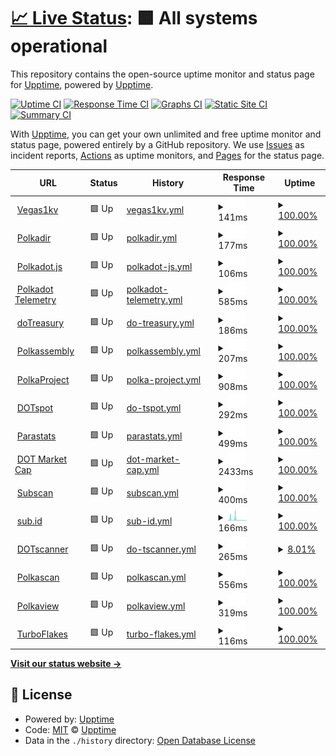 # [📈 Live Status](https://demo.upptime.js.org): <!--live status--> **🟩 All systems operational**

This repository contains the open-source uptime monitor and status page for [Upptime](https://upptime.js.org), powered by [Upptime](https://github.com/upptime/upptime).

[![Uptime CI](https://github.com/upptime/upptime/workflows/Uptime%20CI/badge.svg)](https://github.com/upptime/upptime/actions?query=workflow%3A%22Uptime+CI%22)
[![Response Time CI](https://github.com/upptime/upptime/workflows/Response%20Time%20CI/badge.svg)](https://github.com/upptime/upptime/actions?query=workflow%3A%22Response+Time+CI%22)
[![Graphs CI](https://github.com/upptime/upptime/workflows/Graphs%20CI/badge.svg)](https://github.com/upptime/upptime/actions?query=workflow%3A%22Graphs+CI%22)
[![Static Site CI](https://github.com/upptime/upptime/workflows/Static%20Site%20CI/badge.svg)](https://github.com/upptime/upptime/actions?query=workflow%3A%22Static+Site+CI%22)
[![Summary CI](https://github.com/upptime/upptime/workflows/Summary%20CI/badge.svg)](https://github.com/upptime/upptime/actions?query=workflow%3A%22Summary+CI%22)

With [Upptime](https://upptime.js.org), you can get your own unlimited and free uptime monitor and status page, powered entirely by a GitHub repository. We use [Issues](https://github.com/upptime/upptime/issues) as incident reports, [Actions](https://github.com/upptime/upptime/actions) as uptime monitors, and [Pages](https://demo.upptime.js.org) for the status page.

<!--start: status pages-->
<!-- This summary is generated by Upptime (https://github.com/upptime/upptime) -->
<!-- Do not edit this manually, your changes will be overwritten -->
<!-- prettier-ignore -->
| URL | Status | History | Response Time | Uptime |
| --- | ------ | ------- | ------------- | ------ |
| <img alt="" src="https://favicons.githubusercontent.com/vegas1kv.com" height="13"> [Vegas1kv](https://vegas1kv.com) | 🟩 Up | [vegas1kv.yml](https://github.com/ccris02/UpTime/commits/HEAD/history/vegas1kv.yml) | <details><summary><img alt="Response time graph" src="./graphs/vegas1kv/response-time-week.png" height="20"> 141ms</summary><br><a href="https://upptime.github.io/upptime/history/vegas1kv"><img alt="Response time 141" src="https://img.shields.io/endpoint?url=https%3A%2F%2Fraw.githubusercontent.com%2Fccris02%2FUpTime%2FHEAD%2Fapi%2Fvegas1kv%2Fresponse-time.json"></a><br><a href="https://upptime.github.io/upptime/history/vegas1kv"><img alt="24-hour response time 141" src="https://img.shields.io/endpoint?url=https%3A%2F%2Fraw.githubusercontent.com%2Fccris02%2FUpTime%2FHEAD%2Fapi%2Fvegas1kv%2Fresponse-time-day.json"></a><br><a href="https://upptime.github.io/upptime/history/vegas1kv"><img alt="7-day response time 141" src="https://img.shields.io/endpoint?url=https%3A%2F%2Fraw.githubusercontent.com%2Fccris02%2FUpTime%2FHEAD%2Fapi%2Fvegas1kv%2Fresponse-time-week.json"></a><br><a href="https://upptime.github.io/upptime/history/vegas1kv"><img alt="30-day response time 141" src="https://img.shields.io/endpoint?url=https%3A%2F%2Fraw.githubusercontent.com%2Fccris02%2FUpTime%2FHEAD%2Fapi%2Fvegas1kv%2Fresponse-time-month.json"></a><br><a href="https://upptime.github.io/upptime/history/vegas1kv"><img alt="1-year response time 141" src="https://img.shields.io/endpoint?url=https%3A%2F%2Fraw.githubusercontent.com%2Fccris02%2FUpTime%2FHEAD%2Fapi%2Fvegas1kv%2Fresponse-time-year.json"></a></details> | <details><summary><a href="https://upptime.github.io/upptime/history/vegas1kv">100.00%</a></summary><a href="https://upptime.github.io/upptime/history/vegas1kv"><img alt="All-time uptime 100.00%" src="https://img.shields.io/endpoint?url=https%3A%2F%2Fraw.githubusercontent.com%2Fccris02%2FUpTime%2FHEAD%2Fapi%2Fvegas1kv%2Fuptime.json"></a><br><a href="https://upptime.github.io/upptime/history/vegas1kv"><img alt="24-hour uptime 100.00%" src="https://img.shields.io/endpoint?url=https%3A%2F%2Fraw.githubusercontent.com%2Fccris02%2FUpTime%2FHEAD%2Fapi%2Fvegas1kv%2Fuptime-day.json"></a><br><a href="https://upptime.github.io/upptime/history/vegas1kv"><img alt="7-day uptime 100.00%" src="https://img.shields.io/endpoint?url=https%3A%2F%2Fraw.githubusercontent.com%2Fccris02%2FUpTime%2FHEAD%2Fapi%2Fvegas1kv%2Fuptime-week.json"></a><br><a href="https://upptime.github.io/upptime/history/vegas1kv"><img alt="30-day uptime 100.00%" src="https://img.shields.io/endpoint?url=https%3A%2F%2Fraw.githubusercontent.com%2Fccris02%2FUpTime%2FHEAD%2Fapi%2Fvegas1kv%2Fuptime-month.json"></a><br><a href="https://upptime.github.io/upptime/history/vegas1kv"><img alt="1-year uptime 100.00%" src="https://img.shields.io/endpoint?url=https%3A%2F%2Fraw.githubusercontent.com%2Fccris02%2FUpTime%2FHEAD%2Fapi%2Fvegas1kv%2Fuptime-year.json"></a></details>
| <img alt="" src="https://favicons.githubusercontent.com/polkadir.com" height="13"> [Polkadir](https://polkadir.com) | 🟩 Up | [polkadir.yml](https://github.com/ccris02/UpTime/commits/HEAD/history/polkadir.yml) | <details><summary><img alt="Response time graph" src="./graphs/polkadir/response-time-week.png" height="20"> 177ms</summary><br><a href="https://upptime.github.io/upptime/history/polkadir"><img alt="Response time 177" src="https://img.shields.io/endpoint?url=https%3A%2F%2Fraw.githubusercontent.com%2Fccris02%2FUpTime%2FHEAD%2Fapi%2Fpolkadir%2Fresponse-time.json"></a><br><a href="https://upptime.github.io/upptime/history/polkadir"><img alt="24-hour response time 177" src="https://img.shields.io/endpoint?url=https%3A%2F%2Fraw.githubusercontent.com%2Fccris02%2FUpTime%2FHEAD%2Fapi%2Fpolkadir%2Fresponse-time-day.json"></a><br><a href="https://upptime.github.io/upptime/history/polkadir"><img alt="7-day response time 177" src="https://img.shields.io/endpoint?url=https%3A%2F%2Fraw.githubusercontent.com%2Fccris02%2FUpTime%2FHEAD%2Fapi%2Fpolkadir%2Fresponse-time-week.json"></a><br><a href="https://upptime.github.io/upptime/history/polkadir"><img alt="30-day response time 177" src="https://img.shields.io/endpoint?url=https%3A%2F%2Fraw.githubusercontent.com%2Fccris02%2FUpTime%2FHEAD%2Fapi%2Fpolkadir%2Fresponse-time-month.json"></a><br><a href="https://upptime.github.io/upptime/history/polkadir"><img alt="1-year response time 177" src="https://img.shields.io/endpoint?url=https%3A%2F%2Fraw.githubusercontent.com%2Fccris02%2FUpTime%2FHEAD%2Fapi%2Fpolkadir%2Fresponse-time-year.json"></a></details> | <details><summary><a href="https://upptime.github.io/upptime/history/polkadir">100.00%</a></summary><a href="https://upptime.github.io/upptime/history/polkadir"><img alt="All-time uptime 100.00%" src="https://img.shields.io/endpoint?url=https%3A%2F%2Fraw.githubusercontent.com%2Fccris02%2FUpTime%2FHEAD%2Fapi%2Fpolkadir%2Fuptime.json"></a><br><a href="https://upptime.github.io/upptime/history/polkadir"><img alt="24-hour uptime 100.00%" src="https://img.shields.io/endpoint?url=https%3A%2F%2Fraw.githubusercontent.com%2Fccris02%2FUpTime%2FHEAD%2Fapi%2Fpolkadir%2Fuptime-day.json"></a><br><a href="https://upptime.github.io/upptime/history/polkadir"><img alt="7-day uptime 100.00%" src="https://img.shields.io/endpoint?url=https%3A%2F%2Fraw.githubusercontent.com%2Fccris02%2FUpTime%2FHEAD%2Fapi%2Fpolkadir%2Fuptime-week.json"></a><br><a href="https://upptime.github.io/upptime/history/polkadir"><img alt="30-day uptime 100.00%" src="https://img.shields.io/endpoint?url=https%3A%2F%2Fraw.githubusercontent.com%2Fccris02%2FUpTime%2FHEAD%2Fapi%2Fpolkadir%2Fuptime-month.json"></a><br><a href="https://upptime.github.io/upptime/history/polkadir"><img alt="1-year uptime 100.00%" src="https://img.shields.io/endpoint?url=https%3A%2F%2Fraw.githubusercontent.com%2Fccris02%2FUpTime%2FHEAD%2Fapi%2Fpolkadir%2Fuptime-year.json"></a></details>
| <img alt="" src="https://favicons.githubusercontent.com/polkadot.js.org" height="13"> [Polkadot.js](https://polkadot.js.org) | 🟩 Up | [polkadot-js.yml](https://github.com/ccris02/UpTime/commits/HEAD/history/polkadot-js.yml) | <details><summary><img alt="Response time graph" src="./graphs/polkadot-js/response-time-week.png" height="20"> 106ms</summary><br><a href="https://upptime.github.io/upptime/history/polkadot-js"><img alt="Response time 106" src="https://img.shields.io/endpoint?url=https%3A%2F%2Fraw.githubusercontent.com%2Fccris02%2FUpTime%2FHEAD%2Fapi%2Fpolkadot-js%2Fresponse-time.json"></a><br><a href="https://upptime.github.io/upptime/history/polkadot-js"><img alt="24-hour response time 106" src="https://img.shields.io/endpoint?url=https%3A%2F%2Fraw.githubusercontent.com%2Fccris02%2FUpTime%2FHEAD%2Fapi%2Fpolkadot-js%2Fresponse-time-day.json"></a><br><a href="https://upptime.github.io/upptime/history/polkadot-js"><img alt="7-day response time 106" src="https://img.shields.io/endpoint?url=https%3A%2F%2Fraw.githubusercontent.com%2Fccris02%2FUpTime%2FHEAD%2Fapi%2Fpolkadot-js%2Fresponse-time-week.json"></a><br><a href="https://upptime.github.io/upptime/history/polkadot-js"><img alt="30-day response time 106" src="https://img.shields.io/endpoint?url=https%3A%2F%2Fraw.githubusercontent.com%2Fccris02%2FUpTime%2FHEAD%2Fapi%2Fpolkadot-js%2Fresponse-time-month.json"></a><br><a href="https://upptime.github.io/upptime/history/polkadot-js"><img alt="1-year response time 106" src="https://img.shields.io/endpoint?url=https%3A%2F%2Fraw.githubusercontent.com%2Fccris02%2FUpTime%2FHEAD%2Fapi%2Fpolkadot-js%2Fresponse-time-year.json"></a></details> | <details><summary><a href="https://upptime.github.io/upptime/history/polkadot-js">100.00%</a></summary><a href="https://upptime.github.io/upptime/history/polkadot-js"><img alt="All-time uptime 100.00%" src="https://img.shields.io/endpoint?url=https%3A%2F%2Fraw.githubusercontent.com%2Fccris02%2FUpTime%2FHEAD%2Fapi%2Fpolkadot-js%2Fuptime.json"></a><br><a href="https://upptime.github.io/upptime/history/polkadot-js"><img alt="24-hour uptime 100.00%" src="https://img.shields.io/endpoint?url=https%3A%2F%2Fraw.githubusercontent.com%2Fccris02%2FUpTime%2FHEAD%2Fapi%2Fpolkadot-js%2Fuptime-day.json"></a><br><a href="https://upptime.github.io/upptime/history/polkadot-js"><img alt="7-day uptime 100.00%" src="https://img.shields.io/endpoint?url=https%3A%2F%2Fraw.githubusercontent.com%2Fccris02%2FUpTime%2FHEAD%2Fapi%2Fpolkadot-js%2Fuptime-week.json"></a><br><a href="https://upptime.github.io/upptime/history/polkadot-js"><img alt="30-day uptime 100.00%" src="https://img.shields.io/endpoint?url=https%3A%2F%2Fraw.githubusercontent.com%2Fccris02%2FUpTime%2FHEAD%2Fapi%2Fpolkadot-js%2Fuptime-month.json"></a><br><a href="https://upptime.github.io/upptime/history/polkadot-js"><img alt="1-year uptime 100.00%" src="https://img.shields.io/endpoint?url=https%3A%2F%2Fraw.githubusercontent.com%2Fccris02%2FUpTime%2FHEAD%2Fapi%2Fpolkadot-js%2Fuptime-year.json"></a></details>
| <img alt="" src="https://favicons.githubusercontent.com/telemetry.polkadot.io" height="13"> [Polkadot Telemetry](https://telemetry.polkadot.io) | 🟩 Up | [polkadot-telemetry.yml](https://github.com/ccris02/UpTime/commits/HEAD/history/polkadot-telemetry.yml) | <details><summary><img alt="Response time graph" src="./graphs/polkadot-telemetry/response-time-week.png" height="20"> 585ms</summary><br><a href="https://upptime.github.io/upptime/history/polkadot-telemetry"><img alt="Response time 585" src="https://img.shields.io/endpoint?url=https%3A%2F%2Fraw.githubusercontent.com%2Fccris02%2FUpTime%2FHEAD%2Fapi%2Fpolkadot-telemetry%2Fresponse-time.json"></a><br><a href="https://upptime.github.io/upptime/history/polkadot-telemetry"><img alt="24-hour response time 585" src="https://img.shields.io/endpoint?url=https%3A%2F%2Fraw.githubusercontent.com%2Fccris02%2FUpTime%2FHEAD%2Fapi%2Fpolkadot-telemetry%2Fresponse-time-day.json"></a><br><a href="https://upptime.github.io/upptime/history/polkadot-telemetry"><img alt="7-day response time 585" src="https://img.shields.io/endpoint?url=https%3A%2F%2Fraw.githubusercontent.com%2Fccris02%2FUpTime%2FHEAD%2Fapi%2Fpolkadot-telemetry%2Fresponse-time-week.json"></a><br><a href="https://upptime.github.io/upptime/history/polkadot-telemetry"><img alt="30-day response time 585" src="https://img.shields.io/endpoint?url=https%3A%2F%2Fraw.githubusercontent.com%2Fccris02%2FUpTime%2FHEAD%2Fapi%2Fpolkadot-telemetry%2Fresponse-time-month.json"></a><br><a href="https://upptime.github.io/upptime/history/polkadot-telemetry"><img alt="1-year response time 585" src="https://img.shields.io/endpoint?url=https%3A%2F%2Fraw.githubusercontent.com%2Fccris02%2FUpTime%2FHEAD%2Fapi%2Fpolkadot-telemetry%2Fresponse-time-year.json"></a></details> | <details><summary><a href="https://upptime.github.io/upptime/history/polkadot-telemetry">100.00%</a></summary><a href="https://upptime.github.io/upptime/history/polkadot-telemetry"><img alt="All-time uptime 100.00%" src="https://img.shields.io/endpoint?url=https%3A%2F%2Fraw.githubusercontent.com%2Fccris02%2FUpTime%2FHEAD%2Fapi%2Fpolkadot-telemetry%2Fuptime.json"></a><br><a href="https://upptime.github.io/upptime/history/polkadot-telemetry"><img alt="24-hour uptime 100.00%" src="https://img.shields.io/endpoint?url=https%3A%2F%2Fraw.githubusercontent.com%2Fccris02%2FUpTime%2FHEAD%2Fapi%2Fpolkadot-telemetry%2Fuptime-day.json"></a><br><a href="https://upptime.github.io/upptime/history/polkadot-telemetry"><img alt="7-day uptime 100.00%" src="https://img.shields.io/endpoint?url=https%3A%2F%2Fraw.githubusercontent.com%2Fccris02%2FUpTime%2FHEAD%2Fapi%2Fpolkadot-telemetry%2Fuptime-week.json"></a><br><a href="https://upptime.github.io/upptime/history/polkadot-telemetry"><img alt="30-day uptime 100.00%" src="https://img.shields.io/endpoint?url=https%3A%2F%2Fraw.githubusercontent.com%2Fccris02%2FUpTime%2FHEAD%2Fapi%2Fpolkadot-telemetry%2Fuptime-month.json"></a><br><a href="https://upptime.github.io/upptime/history/polkadot-telemetry"><img alt="1-year uptime 100.00%" src="https://img.shields.io/endpoint?url=https%3A%2F%2Fraw.githubusercontent.com%2Fccris02%2FUpTime%2FHEAD%2Fapi%2Fpolkadot-telemetry%2Fuptime-year.json"></a></details>
| <img alt="" src="https://favicons.githubusercontent.com/www.dotreasury.com" height="13"> [doTreasury](https://www.dotreasury.com) | 🟩 Up | [do-treasury.yml](https://github.com/ccris02/UpTime/commits/HEAD/history/do-treasury.yml) | <details><summary><img alt="Response time graph" src="./graphs/do-treasury/response-time-week.png" height="20"> 186ms</summary><br><a href="https://upptime.github.io/upptime/history/do-treasury"><img alt="Response time 186" src="https://img.shields.io/endpoint?url=https%3A%2F%2Fraw.githubusercontent.com%2Fccris02%2FUpTime%2FHEAD%2Fapi%2Fdo-treasury%2Fresponse-time.json"></a><br><a href="https://upptime.github.io/upptime/history/do-treasury"><img alt="24-hour response time 186" src="https://img.shields.io/endpoint?url=https%3A%2F%2Fraw.githubusercontent.com%2Fccris02%2FUpTime%2FHEAD%2Fapi%2Fdo-treasury%2Fresponse-time-day.json"></a><br><a href="https://upptime.github.io/upptime/history/do-treasury"><img alt="7-day response time 186" src="https://img.shields.io/endpoint?url=https%3A%2F%2Fraw.githubusercontent.com%2Fccris02%2FUpTime%2FHEAD%2Fapi%2Fdo-treasury%2Fresponse-time-week.json"></a><br><a href="https://upptime.github.io/upptime/history/do-treasury"><img alt="30-day response time 186" src="https://img.shields.io/endpoint?url=https%3A%2F%2Fraw.githubusercontent.com%2Fccris02%2FUpTime%2FHEAD%2Fapi%2Fdo-treasury%2Fresponse-time-month.json"></a><br><a href="https://upptime.github.io/upptime/history/do-treasury"><img alt="1-year response time 186" src="https://img.shields.io/endpoint?url=https%3A%2F%2Fraw.githubusercontent.com%2Fccris02%2FUpTime%2FHEAD%2Fapi%2Fdo-treasury%2Fresponse-time-year.json"></a></details> | <details><summary><a href="https://upptime.github.io/upptime/history/do-treasury">100.00%</a></summary><a href="https://upptime.github.io/upptime/history/do-treasury"><img alt="All-time uptime 100.00%" src="https://img.shields.io/endpoint?url=https%3A%2F%2Fraw.githubusercontent.com%2Fccris02%2FUpTime%2FHEAD%2Fapi%2Fdo-treasury%2Fuptime.json"></a><br><a href="https://upptime.github.io/upptime/history/do-treasury"><img alt="24-hour uptime 100.00%" src="https://img.shields.io/endpoint?url=https%3A%2F%2Fraw.githubusercontent.com%2Fccris02%2FUpTime%2FHEAD%2Fapi%2Fdo-treasury%2Fuptime-day.json"></a><br><a href="https://upptime.github.io/upptime/history/do-treasury"><img alt="7-day uptime 100.00%" src="https://img.shields.io/endpoint?url=https%3A%2F%2Fraw.githubusercontent.com%2Fccris02%2FUpTime%2FHEAD%2Fapi%2Fdo-treasury%2Fuptime-week.json"></a><br><a href="https://upptime.github.io/upptime/history/do-treasury"><img alt="30-day uptime 100.00%" src="https://img.shields.io/endpoint?url=https%3A%2F%2Fraw.githubusercontent.com%2Fccris02%2FUpTime%2FHEAD%2Fapi%2Fdo-treasury%2Fuptime-month.json"></a><br><a href="https://upptime.github.io/upptime/history/do-treasury"><img alt="1-year uptime 100.00%" src="https://img.shields.io/endpoint?url=https%3A%2F%2Fraw.githubusercontent.com%2Fccris02%2FUpTime%2FHEAD%2Fapi%2Fdo-treasury%2Fuptime-year.json"></a></details>
| <img alt="" src="https://favicons.githubusercontent.com/polkadot.polkassembly.io" height="13"> [Polkassembly](https://polkadot.polkassembly.io) | 🟩 Up | [polkassembly.yml](https://github.com/ccris02/UpTime/commits/HEAD/history/polkassembly.yml) | <details><summary><img alt="Response time graph" src="./graphs/polkassembly/response-time-week.png" height="20"> 207ms</summary><br><a href="https://upptime.github.io/upptime/history/polkassembly"><img alt="Response time 207" src="https://img.shields.io/endpoint?url=https%3A%2F%2Fraw.githubusercontent.com%2Fccris02%2FUpTime%2FHEAD%2Fapi%2Fpolkassembly%2Fresponse-time.json"></a><br><a href="https://upptime.github.io/upptime/history/polkassembly"><img alt="24-hour response time 207" src="https://img.shields.io/endpoint?url=https%3A%2F%2Fraw.githubusercontent.com%2Fccris02%2FUpTime%2FHEAD%2Fapi%2Fpolkassembly%2Fresponse-time-day.json"></a><br><a href="https://upptime.github.io/upptime/history/polkassembly"><img alt="7-day response time 207" src="https://img.shields.io/endpoint?url=https%3A%2F%2Fraw.githubusercontent.com%2Fccris02%2FUpTime%2FHEAD%2Fapi%2Fpolkassembly%2Fresponse-time-week.json"></a><br><a href="https://upptime.github.io/upptime/history/polkassembly"><img alt="30-day response time 207" src="https://img.shields.io/endpoint?url=https%3A%2F%2Fraw.githubusercontent.com%2Fccris02%2FUpTime%2FHEAD%2Fapi%2Fpolkassembly%2Fresponse-time-month.json"></a><br><a href="https://upptime.github.io/upptime/history/polkassembly"><img alt="1-year response time 207" src="https://img.shields.io/endpoint?url=https%3A%2F%2Fraw.githubusercontent.com%2Fccris02%2FUpTime%2FHEAD%2Fapi%2Fpolkassembly%2Fresponse-time-year.json"></a></details> | <details><summary><a href="https://upptime.github.io/upptime/history/polkassembly">100.00%</a></summary><a href="https://upptime.github.io/upptime/history/polkassembly"><img alt="All-time uptime 100.00%" src="https://img.shields.io/endpoint?url=https%3A%2F%2Fraw.githubusercontent.com%2Fccris02%2FUpTime%2FHEAD%2Fapi%2Fpolkassembly%2Fuptime.json"></a><br><a href="https://upptime.github.io/upptime/history/polkassembly"><img alt="24-hour uptime 100.00%" src="https://img.shields.io/endpoint?url=https%3A%2F%2Fraw.githubusercontent.com%2Fccris02%2FUpTime%2FHEAD%2Fapi%2Fpolkassembly%2Fuptime-day.json"></a><br><a href="https://upptime.github.io/upptime/history/polkassembly"><img alt="7-day uptime 100.00%" src="https://img.shields.io/endpoint?url=https%3A%2F%2Fraw.githubusercontent.com%2Fccris02%2FUpTime%2FHEAD%2Fapi%2Fpolkassembly%2Fuptime-week.json"></a><br><a href="https://upptime.github.io/upptime/history/polkassembly"><img alt="30-day uptime 100.00%" src="https://img.shields.io/endpoint?url=https%3A%2F%2Fraw.githubusercontent.com%2Fccris02%2FUpTime%2FHEAD%2Fapi%2Fpolkassembly%2Fuptime-month.json"></a><br><a href="https://upptime.github.io/upptime/history/polkassembly"><img alt="1-year uptime 100.00%" src="https://img.shields.io/endpoint?url=https%3A%2F%2Fraw.githubusercontent.com%2Fccris02%2FUpTime%2FHEAD%2Fapi%2Fpolkassembly%2Fuptime-year.json"></a></details>
| <img alt="" src="https://favicons.githubusercontent.com/polkaproject.com" height="13"> [PolkaProject](https://polkaproject.com) | 🟩 Up | [polka-project.yml](https://github.com/ccris02/UpTime/commits/HEAD/history/polka-project.yml) | <details><summary><img alt="Response time graph" src="./graphs/polka-project/response-time-week.png" height="20"> 908ms</summary><br><a href="https://upptime.github.io/upptime/history/polka-project"><img alt="Response time 908" src="https://img.shields.io/endpoint?url=https%3A%2F%2Fraw.githubusercontent.com%2Fccris02%2FUpTime%2FHEAD%2Fapi%2Fpolka-project%2Fresponse-time.json"></a><br><a href="https://upptime.github.io/upptime/history/polka-project"><img alt="24-hour response time 908" src="https://img.shields.io/endpoint?url=https%3A%2F%2Fraw.githubusercontent.com%2Fccris02%2FUpTime%2FHEAD%2Fapi%2Fpolka-project%2Fresponse-time-day.json"></a><br><a href="https://upptime.github.io/upptime/history/polka-project"><img alt="7-day response time 908" src="https://img.shields.io/endpoint?url=https%3A%2F%2Fraw.githubusercontent.com%2Fccris02%2FUpTime%2FHEAD%2Fapi%2Fpolka-project%2Fresponse-time-week.json"></a><br><a href="https://upptime.github.io/upptime/history/polka-project"><img alt="30-day response time 908" src="https://img.shields.io/endpoint?url=https%3A%2F%2Fraw.githubusercontent.com%2Fccris02%2FUpTime%2FHEAD%2Fapi%2Fpolka-project%2Fresponse-time-month.json"></a><br><a href="https://upptime.github.io/upptime/history/polka-project"><img alt="1-year response time 908" src="https://img.shields.io/endpoint?url=https%3A%2F%2Fraw.githubusercontent.com%2Fccris02%2FUpTime%2FHEAD%2Fapi%2Fpolka-project%2Fresponse-time-year.json"></a></details> | <details><summary><a href="https://upptime.github.io/upptime/history/polka-project">100.00%</a></summary><a href="https://upptime.github.io/upptime/history/polka-project"><img alt="All-time uptime 100.00%" src="https://img.shields.io/endpoint?url=https%3A%2F%2Fraw.githubusercontent.com%2Fccris02%2FUpTime%2FHEAD%2Fapi%2Fpolka-project%2Fuptime.json"></a><br><a href="https://upptime.github.io/upptime/history/polka-project"><img alt="24-hour uptime 100.00%" src="https://img.shields.io/endpoint?url=https%3A%2F%2Fraw.githubusercontent.com%2Fccris02%2FUpTime%2FHEAD%2Fapi%2Fpolka-project%2Fuptime-day.json"></a><br><a href="https://upptime.github.io/upptime/history/polka-project"><img alt="7-day uptime 100.00%" src="https://img.shields.io/endpoint?url=https%3A%2F%2Fraw.githubusercontent.com%2Fccris02%2FUpTime%2FHEAD%2Fapi%2Fpolka-project%2Fuptime-week.json"></a><br><a href="https://upptime.github.io/upptime/history/polka-project"><img alt="30-day uptime 100.00%" src="https://img.shields.io/endpoint?url=https%3A%2F%2Fraw.githubusercontent.com%2Fccris02%2FUpTime%2FHEAD%2Fapi%2Fpolka-project%2Fuptime-month.json"></a><br><a href="https://upptime.github.io/upptime/history/polka-project"><img alt="1-year uptime 100.00%" src="https://img.shields.io/endpoint?url=https%3A%2F%2Fraw.githubusercontent.com%2Fccris02%2FUpTime%2FHEAD%2Fapi%2Fpolka-project%2Fuptime-year.json"></a></details>
| <img alt="" src="https://favicons.githubusercontent.com/www.dotspot.io" height="13"> [DOTspot](https://www.dotspot.io/projects) | 🟩 Up | [do-tspot.yml](https://github.com/ccris02/UpTime/commits/HEAD/history/do-tspot.yml) | <details><summary><img alt="Response time graph" src="./graphs/do-tspot/response-time-week.png" height="20"> 292ms</summary><br><a href="https://upptime.github.io/upptime/history/do-tspot"><img alt="Response time 292" src="https://img.shields.io/endpoint?url=https%3A%2F%2Fraw.githubusercontent.com%2Fccris02%2FUpTime%2FHEAD%2Fapi%2Fdo-tspot%2Fresponse-time.json"></a><br><a href="https://upptime.github.io/upptime/history/do-tspot"><img alt="24-hour response time 292" src="https://img.shields.io/endpoint?url=https%3A%2F%2Fraw.githubusercontent.com%2Fccris02%2FUpTime%2FHEAD%2Fapi%2Fdo-tspot%2Fresponse-time-day.json"></a><br><a href="https://upptime.github.io/upptime/history/do-tspot"><img alt="7-day response time 292" src="https://img.shields.io/endpoint?url=https%3A%2F%2Fraw.githubusercontent.com%2Fccris02%2FUpTime%2FHEAD%2Fapi%2Fdo-tspot%2Fresponse-time-week.json"></a><br><a href="https://upptime.github.io/upptime/history/do-tspot"><img alt="30-day response time 292" src="https://img.shields.io/endpoint?url=https%3A%2F%2Fraw.githubusercontent.com%2Fccris02%2FUpTime%2FHEAD%2Fapi%2Fdo-tspot%2Fresponse-time-month.json"></a><br><a href="https://upptime.github.io/upptime/history/do-tspot"><img alt="1-year response time 292" src="https://img.shields.io/endpoint?url=https%3A%2F%2Fraw.githubusercontent.com%2Fccris02%2FUpTime%2FHEAD%2Fapi%2Fdo-tspot%2Fresponse-time-year.json"></a></details> | <details><summary><a href="https://upptime.github.io/upptime/history/do-tspot">100.00%</a></summary><a href="https://upptime.github.io/upptime/history/do-tspot"><img alt="All-time uptime 100.00%" src="https://img.shields.io/endpoint?url=https%3A%2F%2Fraw.githubusercontent.com%2Fccris02%2FUpTime%2FHEAD%2Fapi%2Fdo-tspot%2Fuptime.json"></a><br><a href="https://upptime.github.io/upptime/history/do-tspot"><img alt="24-hour uptime 100.00%" src="https://img.shields.io/endpoint?url=https%3A%2F%2Fraw.githubusercontent.com%2Fccris02%2FUpTime%2FHEAD%2Fapi%2Fdo-tspot%2Fuptime-day.json"></a><br><a href="https://upptime.github.io/upptime/history/do-tspot"><img alt="7-day uptime 100.00%" src="https://img.shields.io/endpoint?url=https%3A%2F%2Fraw.githubusercontent.com%2Fccris02%2FUpTime%2FHEAD%2Fapi%2Fdo-tspot%2Fuptime-week.json"></a><br><a href="https://upptime.github.io/upptime/history/do-tspot"><img alt="30-day uptime 100.00%" src="https://img.shields.io/endpoint?url=https%3A%2F%2Fraw.githubusercontent.com%2Fccris02%2FUpTime%2FHEAD%2Fapi%2Fdo-tspot%2Fuptime-month.json"></a><br><a href="https://upptime.github.io/upptime/history/do-tspot"><img alt="1-year uptime 100.00%" src="https://img.shields.io/endpoint?url=https%3A%2F%2Fraw.githubusercontent.com%2Fccris02%2FUpTime%2FHEAD%2Fapi%2Fdo-tspot%2Fuptime-year.json"></a></details>
| <img alt="" src="https://favicons.githubusercontent.com/parastats.io" height="13"> [Parastats](https://parastats.io) | 🟩 Up | [parastats.yml](https://github.com/ccris02/UpTime/commits/HEAD/history/parastats.yml) | <details><summary><img alt="Response time graph" src="./graphs/parastats/response-time-week.png" height="20"> 499ms</summary><br><a href="https://upptime.github.io/upptime/history/parastats"><img alt="Response time 499" src="https://img.shields.io/endpoint?url=https%3A%2F%2Fraw.githubusercontent.com%2Fccris02%2FUpTime%2FHEAD%2Fapi%2Fparastats%2Fresponse-time.json"></a><br><a href="https://upptime.github.io/upptime/history/parastats"><img alt="24-hour response time 499" src="https://img.shields.io/endpoint?url=https%3A%2F%2Fraw.githubusercontent.com%2Fccris02%2FUpTime%2FHEAD%2Fapi%2Fparastats%2Fresponse-time-day.json"></a><br><a href="https://upptime.github.io/upptime/history/parastats"><img alt="7-day response time 499" src="https://img.shields.io/endpoint?url=https%3A%2F%2Fraw.githubusercontent.com%2Fccris02%2FUpTime%2FHEAD%2Fapi%2Fparastats%2Fresponse-time-week.json"></a><br><a href="https://upptime.github.io/upptime/history/parastats"><img alt="30-day response time 499" src="https://img.shields.io/endpoint?url=https%3A%2F%2Fraw.githubusercontent.com%2Fccris02%2FUpTime%2FHEAD%2Fapi%2Fparastats%2Fresponse-time-month.json"></a><br><a href="https://upptime.github.io/upptime/history/parastats"><img alt="1-year response time 499" src="https://img.shields.io/endpoint?url=https%3A%2F%2Fraw.githubusercontent.com%2Fccris02%2FUpTime%2FHEAD%2Fapi%2Fparastats%2Fresponse-time-year.json"></a></details> | <details><summary><a href="https://upptime.github.io/upptime/history/parastats">100.00%</a></summary><a href="https://upptime.github.io/upptime/history/parastats"><img alt="All-time uptime 100.00%" src="https://img.shields.io/endpoint?url=https%3A%2F%2Fraw.githubusercontent.com%2Fccris02%2FUpTime%2FHEAD%2Fapi%2Fparastats%2Fuptime.json"></a><br><a href="https://upptime.github.io/upptime/history/parastats"><img alt="24-hour uptime 100.00%" src="https://img.shields.io/endpoint?url=https%3A%2F%2Fraw.githubusercontent.com%2Fccris02%2FUpTime%2FHEAD%2Fapi%2Fparastats%2Fuptime-day.json"></a><br><a href="https://upptime.github.io/upptime/history/parastats"><img alt="7-day uptime 100.00%" src="https://img.shields.io/endpoint?url=https%3A%2F%2Fraw.githubusercontent.com%2Fccris02%2FUpTime%2FHEAD%2Fapi%2Fparastats%2Fuptime-week.json"></a><br><a href="https://upptime.github.io/upptime/history/parastats"><img alt="30-day uptime 100.00%" src="https://img.shields.io/endpoint?url=https%3A%2F%2Fraw.githubusercontent.com%2Fccris02%2FUpTime%2FHEAD%2Fapi%2Fparastats%2Fuptime-month.json"></a><br><a href="https://upptime.github.io/upptime/history/parastats"><img alt="1-year uptime 100.00%" src="https://img.shields.io/endpoint?url=https%3A%2F%2Fraw.githubusercontent.com%2Fccris02%2FUpTime%2FHEAD%2Fapi%2Fparastats%2Fuptime-year.json"></a></details>
| <img alt="" src="https://favicons.githubusercontent.com/dotmarketcap.com" height="13"> [DOT Market Cap](https://dotmarketcap.com) | 🟩 Up | [dot-market-cap.yml](https://github.com/ccris02/UpTime/commits/HEAD/history/dot-market-cap.yml) | <details><summary><img alt="Response time graph" src="./graphs/dot-market-cap/response-time-week.png" height="20"> 2433ms</summary><br><a href="https://upptime.github.io/upptime/history/dot-market-cap"><img alt="Response time 2433" src="https://img.shields.io/endpoint?url=https%3A%2F%2Fraw.githubusercontent.com%2Fccris02%2FUpTime%2FHEAD%2Fapi%2Fdot-market-cap%2Fresponse-time.json"></a><br><a href="https://upptime.github.io/upptime/history/dot-market-cap"><img alt="24-hour response time 2433" src="https://img.shields.io/endpoint?url=https%3A%2F%2Fraw.githubusercontent.com%2Fccris02%2FUpTime%2FHEAD%2Fapi%2Fdot-market-cap%2Fresponse-time-day.json"></a><br><a href="https://upptime.github.io/upptime/history/dot-market-cap"><img alt="7-day response time 2433" src="https://img.shields.io/endpoint?url=https%3A%2F%2Fraw.githubusercontent.com%2Fccris02%2FUpTime%2FHEAD%2Fapi%2Fdot-market-cap%2Fresponse-time-week.json"></a><br><a href="https://upptime.github.io/upptime/history/dot-market-cap"><img alt="30-day response time 2433" src="https://img.shields.io/endpoint?url=https%3A%2F%2Fraw.githubusercontent.com%2Fccris02%2FUpTime%2FHEAD%2Fapi%2Fdot-market-cap%2Fresponse-time-month.json"></a><br><a href="https://upptime.github.io/upptime/history/dot-market-cap"><img alt="1-year response time 2433" src="https://img.shields.io/endpoint?url=https%3A%2F%2Fraw.githubusercontent.com%2Fccris02%2FUpTime%2FHEAD%2Fapi%2Fdot-market-cap%2Fresponse-time-year.json"></a></details> | <details><summary><a href="https://upptime.github.io/upptime/history/dot-market-cap">100.00%</a></summary><a href="https://upptime.github.io/upptime/history/dot-market-cap"><img alt="All-time uptime 100.00%" src="https://img.shields.io/endpoint?url=https%3A%2F%2Fraw.githubusercontent.com%2Fccris02%2FUpTime%2FHEAD%2Fapi%2Fdot-market-cap%2Fuptime.json"></a><br><a href="https://upptime.github.io/upptime/history/dot-market-cap"><img alt="24-hour uptime 100.00%" src="https://img.shields.io/endpoint?url=https%3A%2F%2Fraw.githubusercontent.com%2Fccris02%2FUpTime%2FHEAD%2Fapi%2Fdot-market-cap%2Fuptime-day.json"></a><br><a href="https://upptime.github.io/upptime/history/dot-market-cap"><img alt="7-day uptime 100.00%" src="https://img.shields.io/endpoint?url=https%3A%2F%2Fraw.githubusercontent.com%2Fccris02%2FUpTime%2FHEAD%2Fapi%2Fdot-market-cap%2Fuptime-week.json"></a><br><a href="https://upptime.github.io/upptime/history/dot-market-cap"><img alt="30-day uptime 100.00%" src="https://img.shields.io/endpoint?url=https%3A%2F%2Fraw.githubusercontent.com%2Fccris02%2FUpTime%2FHEAD%2Fapi%2Fdot-market-cap%2Fuptime-month.json"></a><br><a href="https://upptime.github.io/upptime/history/dot-market-cap"><img alt="1-year uptime 100.00%" src="https://img.shields.io/endpoint?url=https%3A%2F%2Fraw.githubusercontent.com%2Fccris02%2FUpTime%2FHEAD%2Fapi%2Fdot-market-cap%2Fuptime-year.json"></a></details>
| <img alt="" src="https://favicons.githubusercontent.com/kusama.subscan.io" height="13"> [Subscan](https://kusama.subscan.io) | 🟩 Up | [subscan.yml](https://github.com/ccris02/UpTime/commits/HEAD/history/subscan.yml) | <details><summary><img alt="Response time graph" src="./graphs/subscan/response-time-week.png" height="20"> 400ms</summary><br><a href="https://upptime.github.io/upptime/history/subscan"><img alt="Response time 400" src="https://img.shields.io/endpoint?url=https%3A%2F%2Fraw.githubusercontent.com%2Fccris02%2FUpTime%2FHEAD%2Fapi%2Fsubscan%2Fresponse-time.json"></a><br><a href="https://upptime.github.io/upptime/history/subscan"><img alt="24-hour response time 400" src="https://img.shields.io/endpoint?url=https%3A%2F%2Fraw.githubusercontent.com%2Fccris02%2FUpTime%2FHEAD%2Fapi%2Fsubscan%2Fresponse-time-day.json"></a><br><a href="https://upptime.github.io/upptime/history/subscan"><img alt="7-day response time 400" src="https://img.shields.io/endpoint?url=https%3A%2F%2Fraw.githubusercontent.com%2Fccris02%2FUpTime%2FHEAD%2Fapi%2Fsubscan%2Fresponse-time-week.json"></a><br><a href="https://upptime.github.io/upptime/history/subscan"><img alt="30-day response time 400" src="https://img.shields.io/endpoint?url=https%3A%2F%2Fraw.githubusercontent.com%2Fccris02%2FUpTime%2FHEAD%2Fapi%2Fsubscan%2Fresponse-time-month.json"></a><br><a href="https://upptime.github.io/upptime/history/subscan"><img alt="1-year response time 400" src="https://img.shields.io/endpoint?url=https%3A%2F%2Fraw.githubusercontent.com%2Fccris02%2FUpTime%2FHEAD%2Fapi%2Fsubscan%2Fresponse-time-year.json"></a></details> | <details><summary><a href="https://upptime.github.io/upptime/history/subscan">100.00%</a></summary><a href="https://upptime.github.io/upptime/history/subscan"><img alt="All-time uptime 100.00%" src="https://img.shields.io/endpoint?url=https%3A%2F%2Fraw.githubusercontent.com%2Fccris02%2FUpTime%2FHEAD%2Fapi%2Fsubscan%2Fuptime.json"></a><br><a href="https://upptime.github.io/upptime/history/subscan"><img alt="24-hour uptime 100.00%" src="https://img.shields.io/endpoint?url=https%3A%2F%2Fraw.githubusercontent.com%2Fccris02%2FUpTime%2FHEAD%2Fapi%2Fsubscan%2Fuptime-day.json"></a><br><a href="https://upptime.github.io/upptime/history/subscan"><img alt="7-day uptime 100.00%" src="https://img.shields.io/endpoint?url=https%3A%2F%2Fraw.githubusercontent.com%2Fccris02%2FUpTime%2FHEAD%2Fapi%2Fsubscan%2Fuptime-week.json"></a><br><a href="https://upptime.github.io/upptime/history/subscan"><img alt="30-day uptime 100.00%" src="https://img.shields.io/endpoint?url=https%3A%2F%2Fraw.githubusercontent.com%2Fccris02%2FUpTime%2FHEAD%2Fapi%2Fsubscan%2Fuptime-month.json"></a><br><a href="https://upptime.github.io/upptime/history/subscan"><img alt="1-year uptime 100.00%" src="https://img.shields.io/endpoint?url=https%3A%2F%2Fraw.githubusercontent.com%2Fccris02%2FUpTime%2FHEAD%2Fapi%2Fsubscan%2Fuptime-year.json"></a></details>
| <img alt="" src="https://favicons.githubusercontent.com/sub.id" height="13"> [sub.id](https://sub.id) | 🟩 Up | [sub-id.yml](https://github.com/ccris02/UpTime/commits/HEAD/history/sub-id.yml) | <details><summary><img alt="Response time graph" src="./graphs/sub-id/response-time-week.png" height="20"> 166ms</summary><br><a href="https://upptime.github.io/upptime/history/sub-id"><img alt="Response time 166" src="https://img.shields.io/endpoint?url=https%3A%2F%2Fraw.githubusercontent.com%2Fccris02%2FUpTime%2FHEAD%2Fapi%2Fsub-id%2Fresponse-time.json"></a><br><a href="https://upptime.github.io/upptime/history/sub-id"><img alt="24-hour response time 166" src="https://img.shields.io/endpoint?url=https%3A%2F%2Fraw.githubusercontent.com%2Fccris02%2FUpTime%2FHEAD%2Fapi%2Fsub-id%2Fresponse-time-day.json"></a><br><a href="https://upptime.github.io/upptime/history/sub-id"><img alt="7-day response time 166" src="https://img.shields.io/endpoint?url=https%3A%2F%2Fraw.githubusercontent.com%2Fccris02%2FUpTime%2FHEAD%2Fapi%2Fsub-id%2Fresponse-time-week.json"></a><br><a href="https://upptime.github.io/upptime/history/sub-id"><img alt="30-day response time 166" src="https://img.shields.io/endpoint?url=https%3A%2F%2Fraw.githubusercontent.com%2Fccris02%2FUpTime%2FHEAD%2Fapi%2Fsub-id%2Fresponse-time-month.json"></a><br><a href="https://upptime.github.io/upptime/history/sub-id"><img alt="1-year response time 166" src="https://img.shields.io/endpoint?url=https%3A%2F%2Fraw.githubusercontent.com%2Fccris02%2FUpTime%2FHEAD%2Fapi%2Fsub-id%2Fresponse-time-year.json"></a></details> | <details><summary><a href="https://upptime.github.io/upptime/history/sub-id">100.00%</a></summary><a href="https://upptime.github.io/upptime/history/sub-id"><img alt="All-time uptime 100.00%" src="https://img.shields.io/endpoint?url=https%3A%2F%2Fraw.githubusercontent.com%2Fccris02%2FUpTime%2FHEAD%2Fapi%2Fsub-id%2Fuptime.json"></a><br><a href="https://upptime.github.io/upptime/history/sub-id"><img alt="24-hour uptime 100.00%" src="https://img.shields.io/endpoint?url=https%3A%2F%2Fraw.githubusercontent.com%2Fccris02%2FUpTime%2FHEAD%2Fapi%2Fsub-id%2Fuptime-day.json"></a><br><a href="https://upptime.github.io/upptime/history/sub-id"><img alt="7-day uptime 100.00%" src="https://img.shields.io/endpoint?url=https%3A%2F%2Fraw.githubusercontent.com%2Fccris02%2FUpTime%2FHEAD%2Fapi%2Fsub-id%2Fuptime-week.json"></a><br><a href="https://upptime.github.io/upptime/history/sub-id"><img alt="30-day uptime 100.00%" src="https://img.shields.io/endpoint?url=https%3A%2F%2Fraw.githubusercontent.com%2Fccris02%2FUpTime%2FHEAD%2Fapi%2Fsub-id%2Fuptime-month.json"></a><br><a href="https://upptime.github.io/upptime/history/sub-id"><img alt="1-year uptime 100.00%" src="https://img.shields.io/endpoint?url=https%3A%2F%2Fraw.githubusercontent.com%2Fccris02%2FUpTime%2FHEAD%2Fapi%2Fsub-id%2Fuptime-year.json"></a></details>
| <img alt="" src="https://favicons.githubusercontent.com/dotscanner.com" height="13"> [DOTscanner](https://dotscanner.com) | 🟩 Up | [do-tscanner.yml](https://github.com/ccris02/UpTime/commits/HEAD/history/do-tscanner.yml) | <details><summary><img alt="Response time graph" src="./graphs/do-tscanner/response-time-week.png" height="20"> 265ms</summary><br><a href="https://upptime.github.io/upptime/history/do-tscanner"><img alt="Response time 265" src="https://img.shields.io/endpoint?url=https%3A%2F%2Fraw.githubusercontent.com%2Fccris02%2FUpTime%2FHEAD%2Fapi%2Fdo-tscanner%2Fresponse-time.json"></a><br><a href="https://upptime.github.io/upptime/history/do-tscanner"><img alt="24-hour response time 265" src="https://img.shields.io/endpoint?url=https%3A%2F%2Fraw.githubusercontent.com%2Fccris02%2FUpTime%2FHEAD%2Fapi%2Fdo-tscanner%2Fresponse-time-day.json"></a><br><a href="https://upptime.github.io/upptime/history/do-tscanner"><img alt="7-day response time 265" src="https://img.shields.io/endpoint?url=https%3A%2F%2Fraw.githubusercontent.com%2Fccris02%2FUpTime%2FHEAD%2Fapi%2Fdo-tscanner%2Fresponse-time-week.json"></a><br><a href="https://upptime.github.io/upptime/history/do-tscanner"><img alt="30-day response time 265" src="https://img.shields.io/endpoint?url=https%3A%2F%2Fraw.githubusercontent.com%2Fccris02%2FUpTime%2FHEAD%2Fapi%2Fdo-tscanner%2Fresponse-time-month.json"></a><br><a href="https://upptime.github.io/upptime/history/do-tscanner"><img alt="1-year response time 265" src="https://img.shields.io/endpoint?url=https%3A%2F%2Fraw.githubusercontent.com%2Fccris02%2FUpTime%2FHEAD%2Fapi%2Fdo-tscanner%2Fresponse-time-year.json"></a></details> | <details><summary><a href="https://upptime.github.io/upptime/history/do-tscanner">8.01%</a></summary><a href="https://upptime.github.io/upptime/history/do-tscanner"><img alt="All-time uptime 8.01%" src="https://img.shields.io/endpoint?url=https%3A%2F%2Fraw.githubusercontent.com%2Fccris02%2FUpTime%2FHEAD%2Fapi%2Fdo-tscanner%2Fuptime.json"></a><br><a href="https://upptime.github.io/upptime/history/do-tscanner"><img alt="24-hour uptime 8.01%" src="https://img.shields.io/endpoint?url=https%3A%2F%2Fraw.githubusercontent.com%2Fccris02%2FUpTime%2FHEAD%2Fapi%2Fdo-tscanner%2Fuptime-day.json"></a><br><a href="https://upptime.github.io/upptime/history/do-tscanner"><img alt="7-day uptime 8.01%" src="https://img.shields.io/endpoint?url=https%3A%2F%2Fraw.githubusercontent.com%2Fccris02%2FUpTime%2FHEAD%2Fapi%2Fdo-tscanner%2Fuptime-week.json"></a><br><a href="https://upptime.github.io/upptime/history/do-tscanner"><img alt="30-day uptime 8.01%" src="https://img.shields.io/endpoint?url=https%3A%2F%2Fraw.githubusercontent.com%2Fccris02%2FUpTime%2FHEAD%2Fapi%2Fdo-tscanner%2Fuptime-month.json"></a><br><a href="https://upptime.github.io/upptime/history/do-tscanner"><img alt="1-year uptime 8.01%" src="https://img.shields.io/endpoint?url=https%3A%2F%2Fraw.githubusercontent.com%2Fccris02%2FUpTime%2FHEAD%2Fapi%2Fdo-tscanner%2Fuptime-year.json"></a></details>
| <img alt="" src="https://favicons.githubusercontent.com/polkascan.io" height="13"> [Polkascan](https://polkascan.io/polkadot) | 🟩 Up | [polkascan.yml](https://github.com/ccris02/UpTime/commits/HEAD/history/polkascan.yml) | <details><summary><img alt="Response time graph" src="./graphs/polkascan/response-time-week.png" height="20"> 556ms</summary><br><a href="https://upptime.github.io/upptime/history/polkascan"><img alt="Response time 556" src="https://img.shields.io/endpoint?url=https%3A%2F%2Fraw.githubusercontent.com%2Fccris02%2FUpTime%2FHEAD%2Fapi%2Fpolkascan%2Fresponse-time.json"></a><br><a href="https://upptime.github.io/upptime/history/polkascan"><img alt="24-hour response time 556" src="https://img.shields.io/endpoint?url=https%3A%2F%2Fraw.githubusercontent.com%2Fccris02%2FUpTime%2FHEAD%2Fapi%2Fpolkascan%2Fresponse-time-day.json"></a><br><a href="https://upptime.github.io/upptime/history/polkascan"><img alt="7-day response time 556" src="https://img.shields.io/endpoint?url=https%3A%2F%2Fraw.githubusercontent.com%2Fccris02%2FUpTime%2FHEAD%2Fapi%2Fpolkascan%2Fresponse-time-week.json"></a><br><a href="https://upptime.github.io/upptime/history/polkascan"><img alt="30-day response time 556" src="https://img.shields.io/endpoint?url=https%3A%2F%2Fraw.githubusercontent.com%2Fccris02%2FUpTime%2FHEAD%2Fapi%2Fpolkascan%2Fresponse-time-month.json"></a><br><a href="https://upptime.github.io/upptime/history/polkascan"><img alt="1-year response time 556" src="https://img.shields.io/endpoint?url=https%3A%2F%2Fraw.githubusercontent.com%2Fccris02%2FUpTime%2FHEAD%2Fapi%2Fpolkascan%2Fresponse-time-year.json"></a></details> | <details><summary><a href="https://upptime.github.io/upptime/history/polkascan">100.00%</a></summary><a href="https://upptime.github.io/upptime/history/polkascan"><img alt="All-time uptime 100.00%" src="https://img.shields.io/endpoint?url=https%3A%2F%2Fraw.githubusercontent.com%2Fccris02%2FUpTime%2FHEAD%2Fapi%2Fpolkascan%2Fuptime.json"></a><br><a href="https://upptime.github.io/upptime/history/polkascan"><img alt="24-hour uptime 100.00%" src="https://img.shields.io/endpoint?url=https%3A%2F%2Fraw.githubusercontent.com%2Fccris02%2FUpTime%2FHEAD%2Fapi%2Fpolkascan%2Fuptime-day.json"></a><br><a href="https://upptime.github.io/upptime/history/polkascan"><img alt="7-day uptime 100.00%" src="https://img.shields.io/endpoint?url=https%3A%2F%2Fraw.githubusercontent.com%2Fccris02%2FUpTime%2FHEAD%2Fapi%2Fpolkascan%2Fuptime-week.json"></a><br><a href="https://upptime.github.io/upptime/history/polkascan"><img alt="30-day uptime 100.00%" src="https://img.shields.io/endpoint?url=https%3A%2F%2Fraw.githubusercontent.com%2Fccris02%2FUpTime%2FHEAD%2Fapi%2Fpolkascan%2Fuptime-month.json"></a><br><a href="https://upptime.github.io/upptime/history/polkascan"><img alt="1-year uptime 100.00%" src="https://img.shields.io/endpoint?url=https%3A%2F%2Fraw.githubusercontent.com%2Fccris02%2FUpTime%2FHEAD%2Fapi%2Fpolkascan%2Fuptime-year.json"></a></details>
| <img alt="" src="https://favicons.githubusercontent.com/polkaview.network" height="13"> [Polkaview](https://polkaview.network/dot/staking) | 🟩 Up | [polkaview.yml](https://github.com/ccris02/UpTime/commits/HEAD/history/polkaview.yml) | <details><summary><img alt="Response time graph" src="./graphs/polkaview/response-time-week.png" height="20"> 319ms</summary><br><a href="https://upptime.github.io/upptime/history/polkaview"><img alt="Response time 319" src="https://img.shields.io/endpoint?url=https%3A%2F%2Fraw.githubusercontent.com%2Fccris02%2FUpTime%2FHEAD%2Fapi%2Fpolkaview%2Fresponse-time.json"></a><br><a href="https://upptime.github.io/upptime/history/polkaview"><img alt="24-hour response time 319" src="https://img.shields.io/endpoint?url=https%3A%2F%2Fraw.githubusercontent.com%2Fccris02%2FUpTime%2FHEAD%2Fapi%2Fpolkaview%2Fresponse-time-day.json"></a><br><a href="https://upptime.github.io/upptime/history/polkaview"><img alt="7-day response time 319" src="https://img.shields.io/endpoint?url=https%3A%2F%2Fraw.githubusercontent.com%2Fccris02%2FUpTime%2FHEAD%2Fapi%2Fpolkaview%2Fresponse-time-week.json"></a><br><a href="https://upptime.github.io/upptime/history/polkaview"><img alt="30-day response time 319" src="https://img.shields.io/endpoint?url=https%3A%2F%2Fraw.githubusercontent.com%2Fccris02%2FUpTime%2FHEAD%2Fapi%2Fpolkaview%2Fresponse-time-month.json"></a><br><a href="https://upptime.github.io/upptime/history/polkaview"><img alt="1-year response time 319" src="https://img.shields.io/endpoint?url=https%3A%2F%2Fraw.githubusercontent.com%2Fccris02%2FUpTime%2FHEAD%2Fapi%2Fpolkaview%2Fresponse-time-year.json"></a></details> | <details><summary><a href="https://upptime.github.io/upptime/history/polkaview">100.00%</a></summary><a href="https://upptime.github.io/upptime/history/polkaview"><img alt="All-time uptime 100.00%" src="https://img.shields.io/endpoint?url=https%3A%2F%2Fraw.githubusercontent.com%2Fccris02%2FUpTime%2FHEAD%2Fapi%2Fpolkaview%2Fuptime.json"></a><br><a href="https://upptime.github.io/upptime/history/polkaview"><img alt="24-hour uptime 100.00%" src="https://img.shields.io/endpoint?url=https%3A%2F%2Fraw.githubusercontent.com%2Fccris02%2FUpTime%2FHEAD%2Fapi%2Fpolkaview%2Fuptime-day.json"></a><br><a href="https://upptime.github.io/upptime/history/polkaview"><img alt="7-day uptime 100.00%" src="https://img.shields.io/endpoint?url=https%3A%2F%2Fraw.githubusercontent.com%2Fccris02%2FUpTime%2FHEAD%2Fapi%2Fpolkaview%2Fuptime-week.json"></a><br><a href="https://upptime.github.io/upptime/history/polkaview"><img alt="30-day uptime 100.00%" src="https://img.shields.io/endpoint?url=https%3A%2F%2Fraw.githubusercontent.com%2Fccris02%2FUpTime%2FHEAD%2Fapi%2Fpolkaview%2Fuptime-month.json"></a><br><a href="https://upptime.github.io/upptime/history/polkaview"><img alt="1-year uptime 100.00%" src="https://img.shields.io/endpoint?url=https%3A%2F%2Fraw.githubusercontent.com%2Fccris02%2FUpTime%2FHEAD%2Fapi%2Fpolkaview%2Fuptime-year.json"></a></details>
| <img alt="" src="https://favicons.githubusercontent.com/turboflakes.com" height="13"> [TurboFlakes](https://turboflakes.com) | 🟩 Up | [turbo-flakes.yml](https://github.com/ccris02/UpTime/commits/HEAD/history/turbo-flakes.yml) | <details><summary><img alt="Response time graph" src="./graphs/turbo-flakes/response-time-week.png" height="20"> 116ms</summary><br><a href="https://upptime.github.io/upptime/history/turbo-flakes"><img alt="Response time 116" src="https://img.shields.io/endpoint?url=https%3A%2F%2Fraw.githubusercontent.com%2Fccris02%2FUpTime%2FHEAD%2Fapi%2Fturbo-flakes%2Fresponse-time.json"></a><br><a href="https://upptime.github.io/upptime/history/turbo-flakes"><img alt="24-hour response time 116" src="https://img.shields.io/endpoint?url=https%3A%2F%2Fraw.githubusercontent.com%2Fccris02%2FUpTime%2FHEAD%2Fapi%2Fturbo-flakes%2Fresponse-time-day.json"></a><br><a href="https://upptime.github.io/upptime/history/turbo-flakes"><img alt="7-day response time 116" src="https://img.shields.io/endpoint?url=https%3A%2F%2Fraw.githubusercontent.com%2Fccris02%2FUpTime%2FHEAD%2Fapi%2Fturbo-flakes%2Fresponse-time-week.json"></a><br><a href="https://upptime.github.io/upptime/history/turbo-flakes"><img alt="30-day response time 116" src="https://img.shields.io/endpoint?url=https%3A%2F%2Fraw.githubusercontent.com%2Fccris02%2FUpTime%2FHEAD%2Fapi%2Fturbo-flakes%2Fresponse-time-month.json"></a><br><a href="https://upptime.github.io/upptime/history/turbo-flakes"><img alt="1-year response time 116" src="https://img.shields.io/endpoint?url=https%3A%2F%2Fraw.githubusercontent.com%2Fccris02%2FUpTime%2FHEAD%2Fapi%2Fturbo-flakes%2Fresponse-time-year.json"></a></details> | <details><summary><a href="https://upptime.github.io/upptime/history/turbo-flakes">100.00%</a></summary><a href="https://upptime.github.io/upptime/history/turbo-flakes"><img alt="All-time uptime 100.00%" src="https://img.shields.io/endpoint?url=https%3A%2F%2Fraw.githubusercontent.com%2Fccris02%2FUpTime%2FHEAD%2Fapi%2Fturbo-flakes%2Fuptime.json"></a><br><a href="https://upptime.github.io/upptime/history/turbo-flakes"><img alt="24-hour uptime 100.00%" src="https://img.shields.io/endpoint?url=https%3A%2F%2Fraw.githubusercontent.com%2Fccris02%2FUpTime%2FHEAD%2Fapi%2Fturbo-flakes%2Fuptime-day.json"></a><br><a href="https://upptime.github.io/upptime/history/turbo-flakes"><img alt="7-day uptime 100.00%" src="https://img.shields.io/endpoint?url=https%3A%2F%2Fraw.githubusercontent.com%2Fccris02%2FUpTime%2FHEAD%2Fapi%2Fturbo-flakes%2Fuptime-week.json"></a><br><a href="https://upptime.github.io/upptime/history/turbo-flakes"><img alt="30-day uptime 100.00%" src="https://img.shields.io/endpoint?url=https%3A%2F%2Fraw.githubusercontent.com%2Fccris02%2FUpTime%2FHEAD%2Fapi%2Fturbo-flakes%2Fuptime-month.json"></a><br><a href="https://upptime.github.io/upptime/history/turbo-flakes"><img alt="1-year uptime 100.00%" src="https://img.shields.io/endpoint?url=https%3A%2F%2Fraw.githubusercontent.com%2Fccris02%2FUpTime%2FHEAD%2Fapi%2Fturbo-flakes%2Fuptime-year.json"></a></details>

<!--end: status pages-->

[**Visit our status website →**](https://demo.upptime.js.org)

## 📄 License

- Powered by: [Upptime](https://github.com/upptime/upptime)
- Code: [MIT](./LICENSE) © [Upptime](https://upptime.js.org)
- Data in the `./history` directory: [Open Database License](https://opendatacommons.org/licenses/odbl/1-0/)
